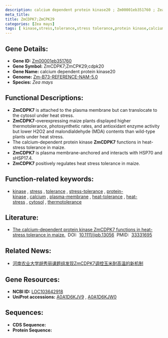 ```yaml
---
description: calcium dependent protein kinase20 ; Zm00001eb351760 ; Zea mays
meta_title:
title: ZmCDPK7;ZmCPK29
categories: [Zea mays]
tags: [ kinase,stress,tolerance,stress tolerance,protein kinase,calcium,plasma membrane,heat tolerance,heat stress,cytosol,thermotolerance ]
---
```


## Gene Details:
- **Gene ID:**	[Zm00001eb351760](https://www.maizegdb.org/gene_center/gene/Zm00001eb351760)
- **Gene Symbol:** ZmCDPK7;ZmCPK29;cdpk20
- **Gene Name:** calcium dependent protein kinase20
- **Genome:** [Zm-B73-REFERENCE-NAM-5.0](https://www.maizegdb.org/genome/assembly/Zm-B73-REFERENCE-NAM-5.0)
- **Species:** *Zea mays*

## Functional Descriptions:
   - **ZmCDPK7** is attached to the plasma membrane but can translocate to the cytosol under heat stress.
   - **ZmCDPK7**-overexpressing maize plants displayed higher thermotolerance, photosynthetic rates, and antioxidant enzyme activity but lower H2O2 and malondialdehyde (MDA) contents than wild-type plants under heat stress.
   - The calcium-dependent protein kinase **ZmCDPK7** functions in heat-stress tolerance in maize.
   - **ZmCDPK7** is plasma membrane-anchored and interacts with HSP70 and sHSP17.4.
   - **ZmCDPK7** positively regulates heat stress tolerance in maize.

## Function-related keywords:
- [kinase](/tags/kinase/)&nbsp;,&nbsp;[stress](/tags/stress/)&nbsp;,&nbsp;[tolerance](/tags/tolerance/)&nbsp;,&nbsp;[stress-tolerance](/tags/stress-tolerance/)&nbsp;,&nbsp;[protein-kinase](/tags/protein-kinase/)&nbsp;,&nbsp;[calcium](/tags/calcium/)&nbsp;,&nbsp;[plasma-membrane](/tags/plasma-membrane/)&nbsp;,&nbsp;[heat-tolerance](/tags/heat-tolerance/)&nbsp;,&nbsp;[heat-stress](/tags/heat-stress/)&nbsp;,&nbsp;[cytosol](/tags/cytosol/)&nbsp;,&nbsp;[thermotolerance](/tags/thermotolerance/)

## Literature:
   - [The calcium-dependent protein kinase ZmCDPK7 functions in heat-stress tolerance in maize.]( https://onlinelibrary.wiley.com/doi/10.1111/jipb.13056)&nbsp;&nbsp;DOI:&nbsp;&nbsp;[10.1111/jipb.13056](https://onlinelibrary.wiley.com/doi/10.1111/jipb.13056)&nbsp;&nbsp;PMID:&nbsp;&nbsp;[33331695](https://pubmed.ncbi.nlm.nih.gov/33331695/)

## Related News:
   - [河南农业大学胡秀丽课题组发现ZmCDPK7调控玉米耐高温的新机制](https://mp.weixin.qq.com/s?__biz=MzIyOTY2NDYyNQ==&mid=2247506155&idx=3&sn=65a29c5f7048f13c3459180aa1565fc1&chksm=e8bdaaf5dfca23e3b531100e8ce1f1964e7575b61691161313b7087c4a08cf08b023fedc2b8f&scene=27#wechat_redirect)

## Gene Resources:
- **NCBI ID:** [LOC103642918](https://www.ncbi.nlm.nih.gov/gene/?term=LOC103642918)
- **UniProt accessions:** [A0A1D6KJV9](https://www.uniprot.org/uniprotkb/A0A1D6KJV9/entry)&nbsp;,&nbsp;[A0A1D6KJW0](https://www.uniprot.org/uniprotkb/A0A1D6KJW0/entry)



## Sequences:
- **CDS Sequence:**
- **Protein Sequence:**
